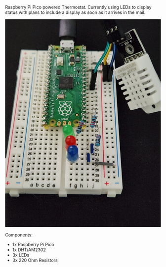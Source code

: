 Raspberry Pi Pico powered Thermostat. Currently using LEDs to display status with plans to include a display as soon as it arrives in the mail.

<img src="images/close_up.jpg" width="550">

Components:
- 1x Raspberry Pi Pico
- 1x DHT/AM2302
- 3x LEDs
- 3x 220 Ohm Resistors


